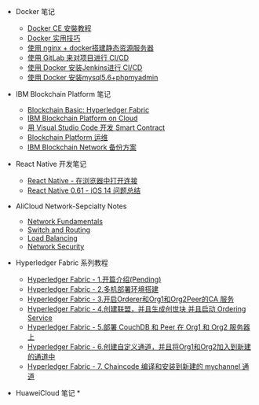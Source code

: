 - Docker 笔记
    * [Docker CE 安裝教程](docker/docker.md)
    * [Docker 实用技巧](docker/docker-skills.md)
    * [使用 nginx + docker搭建静态资源服务器](docker/nigix+docker.md)
    * [使用 GitLab 来对项目进行 CI/CD](docker/gitlab.md)
    * [使用 Docker 安装Jenkins进行 CI/CD](docker/jenkins.md)
    * [使用 Docker 安装mysql5.6+phpmyadmin](docker/mysql+phpmyadmin.md)

- IBM Blockchain Platform 笔记
    * [Blockchain Basic: Hyperledger Fabric](IBM/blockchain-basic-hyperledger-fabric.md)
    * [IBM Blockchain Platform on Cloud](IBM/IBM-Blockchain-Platform-on-Cloud.md)
    * [用 Visual Studio Code 开发 Smart Contract](IBM/smart-contract.md)
    * [Blockchain Platform 运维](IBM/managing-deployed-components.md)
    * [IBM Blockchain Network 备份方案](IBM/IBP-Network-Backup-Plan.md) 
    
- React Native 开发笔记
    * [React Native - 在浏览器中打开连接](react-native/react-native-html.md)
    * [React Native 0.61 - iOS 14 问题总结](react-native/ios14-issues.md)

- AliCloud Network-Sepcialty Notes
    * [Network Fundamentals](AliCloud-Exam-Notes/Network-Sepcialty/Network_Fundamentals.md)
    * [Switch and Routing](AliCloud-Exam-Notes/Network-Sepcialty/SwitchAndRouting.md)
    * [Load Balancing](AliCloud-Exam-Notes/Network-Sepcialty/LoadBalancing.md)
    * [Network Security](AliCloud-Exam-Notes/Network-Sepcialty/NetworkSecurity.md)

- Hyperledger Fabric 系列教程
    * [Hyperledger Fabric - 1.开篇介绍(Pending)](Hyperledger-Fabric/hyperledger-fabric-deployment-1.md)
    * [Hyperledger Fabric - 2.多机部署环境搭建](Hyperledger-Fabric/hyperledger-fabric-deployment-2.md)
    * [Hyperledger Fabric - 3.开启Orderer和Org1和Org2Peer的CA 服务](Hyperledger-Fabric/hyperledger-fabric-deployment-3.md)
    * [Hyperledger Fabric - 4.创建联盟，并且生成创世块 并且启动 Ordering Service](Hyperledger-Fabric/hyperledger-fabric-deployment-4.md)
    * [Hyperledger Fabric - 5.部署 CouchDB 和 Peer 在 Org1 和 Org2 服务器上](Hyperledger-Fabric/hyperledger-fabric-deployment-5.md)
    * [Hyperledger Fabric - 6.创建自定义通道，并且将Org1和Org2加入到新建的通道中](Hyperledger-Fabric/hyperledger-fabric-deployment-6.md)
    * [Hyperledger Fabric - 7. Chaincode 编译和安装到新建的 mychannel 通道](Hyperledger-Fabric/hyperledger-fabric-deployment-7.md)

- HuaweiCloud 笔记 
    * 